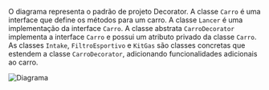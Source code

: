O diagrama representa o padrão de projeto Decorator. A classe `Carro` é uma interface que define os métodos para um carro. A classe `Lancer` é uma implementação da interface `Carro`. A classe abstrata `CarroDecorator` implementa a interface `Carro` e possui um atributo privado da classe `Carro`. As classes `Intake`, `FiltroEsportivo` e `KitGas` são classes concretas que estendem a classe `CarroDecorator`, adicionando funcionalidades adicionais ao carro.

![](./docs/diagram.jpg?raw=true "Diagrama")
